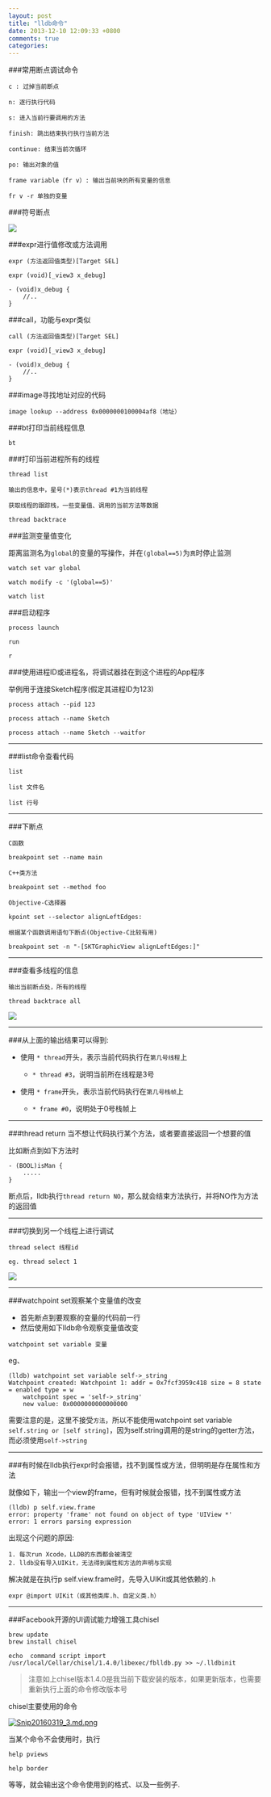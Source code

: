 ```yaml
---
layout: post
title: "lldb命令"
date: 2013-12-10 12:09:33 +0800
comments: true
categories: 
---
```


###常用断点调试命令

```
c : 过掉当前断点
```

```
n: 逐行执行代码
```

```
s: 进入当前行要调用的方法
```

```
finish: 跳出结束执行执行当前方法
```

```
continue: 结束当前次循环
```

```
po: 输出对象的值
```

```
frame variable（fr v）: 输出当前块的所有变量的信息
```

```
fr v -r 单独的变量
```

###符号断点

![](http://i5.tietuku.com/d79ed6e3ff1fa9e1.png)

###expr进行值修改或方法调用

```
expr (方法返回值类型)[Target SEL]
```

```
expr (void)[_view3 x_debug]
```

```
- (void)x_debug {	
	//..
}
```

###call，功能与expr类似

```
call (方法返回值类型)[Target SEL]
```

```
expr (void)[_view3 x_debug]
```

```
- (void)x_debug {	
	//..
}
```

###image寻找地址对应的代码

```
image lookup --address 0x0000000100004af8（地址）
```


###bt打印当前线程信息

```
bt
```

###打印当前进程所有的线程

```
thread list

输出的信息中，星号(*)表示thread #1为当前线程
```

```
获取线程的跟踪栈，一些变量值、调用的当前方法等数据

thread backtrace
```


###监测变量值变化

距离监测名为`global`的变量的写操作，并在`(global==5)`为`真`时停止监测

```
watch set var global
```

```
watch modify -c '(global==5)'
```

```
watch list
```

###启动程序

```
process launch
```

```
run 
```

```
r
```


###使用进程ID或进程名，将调试器挂在到这个进程的App程序

举例用于连接Sketch程序(假定其进程ID为123)

```
process attach --pid 123
```

```
process attach --name Sketch
```

```
process attach --name Sketch --waitfor
```

****

###list命令查看代码

```
list
```

```
list 文件名
```

```
list 行号
```

***

###下断点

```
C函数

breakpoint set --name main
```

```
C++类方法

breakpoint set --method foo
```

```
Objective-C选择器

kpoint set --selector alignLeftEdges:
```

```
根据某个函数调用语句下断点(Objective-C比较有用)

breakpoint set -n "-[SKTGraphicView alignLeftEdges:]"
```

***

###查看多线程的信息

```
输出当前断点处，所有的线程

thread backtrace all
```

![](http://i4.tietuku.com/12634d10c35b7614.png)

****

###从上面的输出结果可以得到:

- 使用 `* thread`开头，表示当前代码执行在`第几号线程`上
	- `* thread #3`，说明当前所在线程是3号

- 使用 `* frame`开头，表示当前代码执行在`第几号栈帧`上
	- `* frame #0`，说明处于0号栈帧上

****

###thread return 当不想让代码执行某个方法，或者要直接返回一个想要的值

比如断点到如下方法时

```
- (BOOL)isMan {
	.....
}
```

断点后，lldb执行`thread return NO`，那么就会结束方法执行，并将NO作为方法的返回值

****

###切换到另一个线程上进行调试

```
thread select 线程id
```

```
eg. thread select 1
```

![](http://i4.tietuku.com/3e39706cd5881d8f.png)

****

###watchpoint set观察某个变量值的改变

- 首先断点到要观察的变量的代码前一行
- 然后使用如下lldb命令观察变量值改变

```
watchpoint set variable 变量
```

eg、

```
(lldb) watchpoint set variable self->_string
Watchpoint created: Watchpoint 1: addr = 0x7fcf3959c418 size = 8 state = enabled type = w
    watchpoint spec = 'self->_string'
    new value: 0x0000000000000000
```

需要注意的是，这里不接受`方法`，所以不能使用watchpoint set variable `self.string or [self string]`，因为self.string调用的是string的getter方法，而必须使用`self->string`

****

###有时候在lldb执行expr时会报错，找不到属性或方法，但明明是存在属性和方法

就像如下，输出一个view的frame，但有时候就会报错，找不到属性或方法


```
(lldb) p self.view.frame
error: property 'frame' not found on object of type 'UIView *'
error: 1 errors parsing expression
```

出现这个问题的原因:

```
1. 每次run Xcode，LLDB的东西都会被清空
2. lldb没有导入UIKit，无法得到属性和方法的声明与实现
```

解决就是在执行p self.view.frame时，先导入UIKit或其他依赖的`.h`

```
expr @import UIKit（或其他类库.h、自定义类.h）
```

****

###Facebook开源的UI调试能力增强工具chisel

```
brew update
brew install chisel
```

```
echo  command script import /usr/local/Cellar/chisel/1.4.0/libexec/fblldb.py >> ~/.lldbinit
```

> 注意如上chisel版本1.4.0是我当前下载安装的版本，如果更新版本，也需要重新执行上面的命令修改版本号

chisel主要使用的命令

[![Snip20160319_3.md.png](http://img.ja.9xiqi.cn/2016/03/19/Snip20160319_3.md.png)](http://pic.9xiqi.cn/image/lVO6V)

当某个命令不会使用时，执行

```
help pviews
```

```
help border
```

等等，就会输出这个命令使用到的格式、以及一些例子.